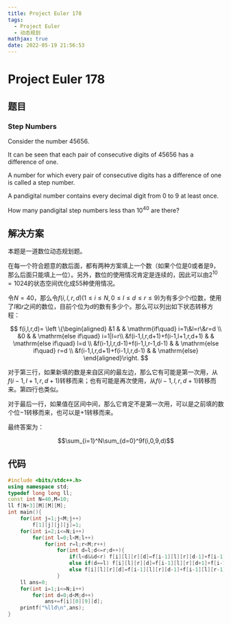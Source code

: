 ```yaml
---
title: Project Euler 178
tags:
  - Project Euler
  - 动态规划
mathjax: true
date: 2022-05-19 21:56:53
---
```


<escape><!-- more --></escape>

# Project Euler 178

## 题目

### Step Numbers

Consider the number $45656$.

It can be seen that each pair of consecutive digits of $45656$ has a difference of one.

A number for which every pair of consecutive digits has a difference of one is called a step number.

A pandigital number contains every decimal digit from $0$ to $9$ at least once.

How many pandigital step numbers less than $10^{40}$ are there?

## 解决方案

本题是一道数位动态规划题。

在每一个符合题意的数后面，都有两种方案填上一个数（如果个位是$0$或者是$9$，那么后面只能填上一位）。另外，数位的使用情况肯定是连续的，因此可以由$2^{10}=1024$的状态空间优化成$55$种使用情况。

令$N=40$，那么令$f(i,l,r,d)(1\le i\le N,0\le l\le d\le r \le 9 )$为有多少个$i$位数，使用了$l$和$r$之间的数位，目前个位为$d$的数有多少个。那么可以列出如下状态转移方程：

$$
f(i,l,r,d)=
\left \{\begin{aligned}
  &1  & & \mathrm{if\quad} i=1\&l=r\&r=d \\
  &0 & & \mathrm{else if\quad} i=1|l=r\\
  &f(i-1,l,r,d+1)+f(i-1,l+1,r,d+1) & & \mathrm{else if\quad} l=d \\
  &f(i-1,l,r,d-1)+f(i-1,l,r-1,d-1) & & \mathrm{else if\quad} r=d \\
  &f(i-1,l,r,d+1)+f(i-1,l,r,d-1) & & \mathrm{else}
\end{aligned}\right.
$$

对于第三行，如果新填的数是来自区间的最左边，那么它有可能是第一次用，从$f(i-1,l+1,r,d+1)$转移而来；也有可能是再次使用，从$f(i-1,l,r,d+1)$转移而来。第四行也类似。

对于最后一行，如果值在区间中间，那么它肯定不是第一次用，可以是之前填的数个位$-1$转移而来，也可以是$+1$转移而来。

最终答案为：

$$\sum_{i=1}^N\sum_{d=0}^9f(i,0,9,d)$$

## 代码

```C++
#include <bits/stdc++.h>
using namespace std;
typedef long long ll;
const int N=40,M=10;
ll f[N+3][M][M][M];
int main(){
    for(int j=1;j<M;j++)
        f[1][j][j][j]=1;
    for(int i=2;i<=N;i++)
        for(int l=0;l<M;l++)
            for(int r=l;r<M;r++)
                for(int d=l;d<=r;d++){
                    if(l<d&&d<r) f[i][l][r][d]=f[i-1][l][r][d-1]+f[i-1][l][r][d+1];
                    else if(d==l) f[i][l][r][d]=f[i-1][l][r][d+1]+f[i-1][l+1][r][d+1];
                    else f[i][l][r][d]=f[i-1][l][r][d-1]+f[i-1][l][r-1][d-1];
                }
    ll ans=0;
    for(int i=1;i<=N;i++)
        for(int d=0;d<M;d++)
            ans+=f[i][0][9][d];
    printf("%lld\n",ans);
}

```

